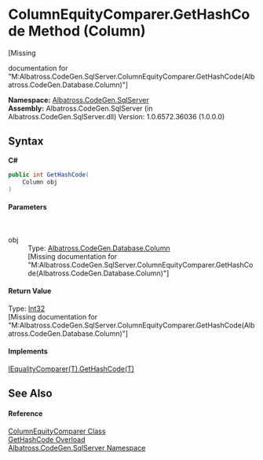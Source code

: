 # ColumnEquityComparer.GetHashCode Method (Column)
 

\[Missing <summary> documentation for "M:Albatross.CodeGen.SqlServer.ColumnEquityComparer.GetHashCode(Albatross.CodeGen.Database.Column)"\]

**Namespace:**&nbsp;<a href="9727DDEC.md">Albatross.CodeGen.SqlServer</a><br />**Assembly:**&nbsp;Albatross.CodeGen.SqlServer (in Albatross.CodeGen.SqlServer.dll) Version: 1.0.6572.36036 (1.0.0.0)

## Syntax

**C#**<br />
``` C#
public int GetHashCode(
	Column obj
)
```


#### Parameters
&nbsp;<dl><dt>obj</dt><dd>Type: <a href="9459F463.md">Albatross.CodeGen.Database.Column</a><br />\[Missing <param name="obj"/> documentation for "M:Albatross.CodeGen.SqlServer.ColumnEquityComparer.GetHashCode(Albatross.CodeGen.Database.Column)"\]</dd></dl>

#### Return Value
Type: <a href="http://msdn2.microsoft.com/en-us/library/td2s409d" target="_blank">Int32</a><br />\[Missing <returns> documentation for "M:Albatross.CodeGen.SqlServer.ColumnEquityComparer.GetHashCode(Albatross.CodeGen.Database.Column)"\]

#### Implements
<a href="http://msdn2.microsoft.com/en-us/library/ms132155" target="_blank">IEqualityComparer(T).GetHashCode(T)</a><br />

## See Also


#### Reference
<a href="EF227660.md">ColumnEquityComparer Class</a><br /><a href="E819D1BD.md">GetHashCode Overload</a><br /><a href="9727DDEC.md">Albatross.CodeGen.SqlServer Namespace</a><br />
